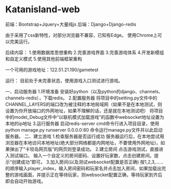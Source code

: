# Katanisland-web
前端：Bootstrap+Jquery+大量纯js
后端：Django+Django-redis

由于采用了css新特性，对部分浏览器不兼容，已知有Edge。
使用Chrome上可以完美运行。

后续内容：
1.使用数据库思想重构
2.完善游戏界面
3.完善游戏体系
4.开发新模组和自定义模式
5.使用其他前端框架重构

一个可用的游戏地址：122.51.21.190/gametest


运行：
目前处于未完善状态，使用游戏入口测试进行游戏。

一、启动服务器
1.环境准备
安装好python（以及python的django、channels、channels-redis），下载redis。
2.配置服务器
将项目中的setting.py文件中的 CHANNEL_LAYERS的端口改为被注释的本地局域网（如果不是在本地测试，则设置为你开放端口的外网地址，如果不理解的话，还是就在本地测试吧）
将项目中的model_Debug文件中“以联机模式加载游戏”的函数中websocket地址设置为本地的ip地址
3.运行服务器
启动redis-server
cmd命令行进入项目目录，使用python manage.py runserver 0.0.0.0:80 命令运行manage.py文件并以此启动服务器。
二、建立游戏
1.检查服务器是否运行成功
服务器运行后，在本地尝试用浏览器在本地访问本地地址(绝大部分网络都是内网地址，不要使用外网地址)，如果弹出了“卡坦岛网页版”的网页则登录成功。
2.建立房间
点击游戏测试，直接进入测试端口。
输入一个自定义的房间密码、设置好玩家数，点击创建房间。提示“创建成功”即可。
3.加入房间(以及测试websocket配置是否正确)
按1,2,3,……的顺序输入player_index，输入房间密码和玩家名并点击加入房间，如果加载出完整的游戏画面，并提示正在等待玩家，则websocket配置正确，等待玩家到齐后即会自动开始游戏。
